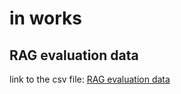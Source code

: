 # in works

## RAG evaluation data
link to the csv file: [RAG evaluation data](rag_eval_results.csv)